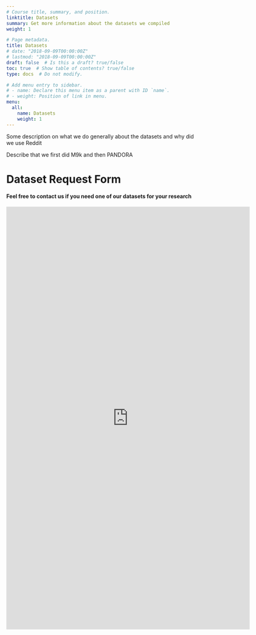 ```yaml
---
# Course title, summary, and position.
linktitle: Datasets
summary: Get more information about the datasets we compiled
weight: 1

# Page metadata.
title: Datasets
# date: "2018-09-09T00:00:00Z"
# lastmod: "2018-09-09T00:00:00Z"
draft: false  # Is this a draft? true/false
toc: true  # Show table of contents? true/false
type: docs  # Do not modify.

# Add menu entry to sidebar.
# - name: Declare this menu item as a parent with ID `name`.
# - weight: Position of link in menu.
menu:
  all:
    name: Datasets
    weight: 1
---
```


Some description on what we do generally about the datasets and why did we use Reddit

Describe that we first did M9k and then PANDORA


# Dataset Request Form
#### Feel free to contact us if you need one of our datasets for your research


<iframe src="https://docs.google.com/forms/d/e/1FAIpQLSeKVBhkYrabBiHVoC0Wd1M7kX6oPEUc_DqXG6cPhz-nF4oXPw/viewform?embedded=true" width="640" height="1110" frameborder="0" marginheight="0" marginwidth="0">Loading…</iframe>